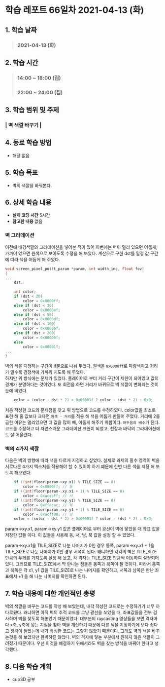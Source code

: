 # 학습 레포트 66일차 2021-04-13 (화)

## 1. 학습 날짜
> ### 2021-04-13 (화)

## 2. 학습 시간
> ### 14:00 ~ 18:00 (집)
> ### 22:00 ~ 24:00 (집)

## 3. 학습 범위 및 주제
### | 벽 색깔 바꾸기 |

## 4. 동료 학습 방법
- 해당 없음

## 5. 학습 목표
- 벽의 색깔을 바꿔본다.

## 6. 상세 학습 내용
- **실제 코딩 시간** 5시간
- **참고한 내용** 없음

### 벽 그라데이션

이전에 배경색깔의 그라데이션을 넣어본 적이 있어 이번에는 벽이 멀리 있으면 어둡게, 가까이 있으면 원색으로 보이도록 수정을 해 보았다. 계산으로 구한 dst를 일정 값 구간에 따라 색을 어둡게 해 주었다.

```c
void screen_pixel_put(t_param *param, int width_inc, float fov)
{
...
    dst;
    
    int color;
    if (dst < 20)
        color = 0x0000ff;
    else if (dst < 30)
        color = 0x0000ef;
    else if (dst < 50)
        color = 0x0000df;
    else if (dst < 100)
        color = 0x0000af;
    else if (dst < 200)
        color = 0x00005f;
    else
        color = 0x00001f;
...
}
```
벽의 색을 지정하는 구간이 if문으로 나눠 두었다. 원색을 `0x0000ff`로 파랑색이고 거리가 멀수록 검정색에 가까워 지도록 해 두었다.\
하지만 위 방식에는 문제가 있었다. 플레이어로 부터 거리 구간이 제한이 되어있고 값의 경계가 분명하다는 것이었다. 또 회전을 하면 거리가 바뀌므로 벽 색깔이 변화되는 것이 눈에 띄었다.

```c
    color = (color - dst * 2) > 0x00001f ? color - (dst * 2) : 0x0;
```
처음 작성한 코드의 문제점을 찾고 위 방법으로 코드를 수정하였다. color값을 최소로 표현 해 줄 값보다 크다면 `원색 - 거리`를 적용 해 색을 어둡게 만들어 주었다. 거리에 2를 곱한 이유는 멀리있으면 더 값을 많이 빼, 어둡게 해주기 위함이다. `어두움의 배수`가 된다.\
코드를 수정하고 더 자연스러운 그라데이션 표현이 되었고, 천장과 바닥의 그라데이션에도 잘 어울렸다.

### 벽의 4가지 색깔

다음은 벽의 방향에 따라 색을 다르게 지정하고 싶었다. 실제로 과제의 필수 영역이 벽을 서로다른 4가지 텍스처를 적용해야 할 수 있어야 하기 떄문에 한번 다른 색을 지정 해 보도록 해보았다.

```c
    if ((int)floor(param->xy.x1) % TILE_SIZE == 0)
        color = 0x0000ff; // 동
    if ((int)floor(param-.xy.x1 + 1) % TILE_SIZE == 0)
        color = 0xacacff; // 서
    if ((int)floor(param->xy.y1) % TILE_SIZE == 0)
        color = 0xffacac; // 북
    if ((int)floor(param->xy.y1 + 1) % TILE_SIZE == 0)
        color = 0xacff00; // 남
    color = (color - dst * 2) > 0x00001f ? color - (dst * 2) : 0x0;
```

param->xy.x1, param->xy.y1 값은 플레이어로 부터 광선이 벽에 닿았을 때 좌표 값을 저장한 값들 이다. 이 값들을 사용해 동, 서, 남, 북 값을 설정 할 수 있었다.

param->xy.x1을 TILE_SIZE로 나눈 나머지가 0인 경우 동쪽, param->xy.x1 + 1을 TILE_SIZE로 나눈 나머지가 0인 경우 서쪽이 된다. 왜냐하면 각각의 벽은 TILE_SIZE만큼의 두께를 가지도록 설정 해 놨고, 각 격자는 TILE_SIZE 만큼씩 이동하여 설정되어있다. 그러므로 TILE_SiZE에서 딱 만나는 점들은 동쪽과 북쪽이 될 것이다. 따라서 동쪽과 북쪽은 각 x1, y1 값을 TILE_SIZE로 나눈 나머지를 확인하고, 서쪽과 남쪽은 만난 좌표에서 +1 을 해 나눈 나머지를 확인하면 된다.

## 7. 학습 내용에 대한 개인적인 총평
벽의 색깔을 바꾸는 코드를 작성 해 보았는데, 내각 작성한 코드로는 수정하기가 너무 까다로웠다. 왜냐하면 아직 벽의 추적 코드를 그냥 광선을 쏘았을 때, 좌표값들을 전부 검사하며 벽을 찾도록 해놓았기 때문이었다. 대부분의 raycasting 영상들을 보면 격자마다 x축, y축에 닿는 지점을 찾아 벽을 계산하기 때문에 다른 색을 지정하기에 보다 쉽다고 생각이 들었는데 내가 작성한 코드는 그렇지 않았기 때문이다. 그래도 벽의 색을 바꾸는것을 해 보았지만 완벽하진 않았다. 벽의 격자에 닿는 부분에서 원하지 않은 색들이 그려졌기 때문이다. 우선 이것을 해결하기 위해서라도 벽을 찾는 방식을 바꿔야 한다고 생각했다.

## 8. 다음 학습 계획
- cub3D 공부